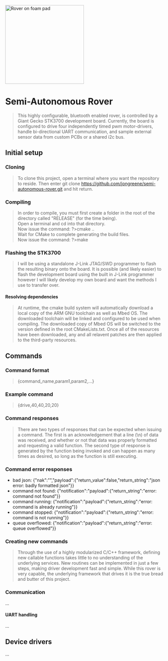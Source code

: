 <img src="https://i1380.photobucket.com/albums/ah174/nibbleoverbyte/6db4ab84-d0be-4a54-b1a0-f3dc903e4d98_zpspbunmdpz.jpeg" width="250" title="Rover on foam pad"></img>
# Semi-Autonomous Rover
> This highly configurable, bluetooth enabled rover, is controlled by a Giant Gecko STK3700 development board. Currently, the board is configured to drive four independently timed pwm motor-drivers, handle bi-directional UART communication, and sample external sensor data from custom PCBs or a shared i2c bus.

## Initial setup
### Cloning
> To clone this project, open a terminal where you want the repository to reside. Then enter git clone https://github.com/jongreene/semi-autonomous-rover.git and hit return.
### Compiling
> In order to compile, you must first create a folder in the root of the directory called "RELEASE" (for the time being). </br>Open a terminal and cd into that directory.
</br>Now issue the command: ?>cmake ..
</br>Wait for CMake to complete generating the build files.
</br>Now issue the command: ?>make
### Flashing the STK3700
> I will be using a standalone J-Link JTAG/SWD programmer to flash the resulting binary onto the board. It is possible (and likely easier) to flash the development board using the built in J-Link programmer however I will likely develop my own board and want the methods I use to transfer over. 
#### Resolving dependencies
> At runtime, the cmake build system will automatically download a local copy of the ARM GNU toolchain as well as Mbed OS. The downloaded toolchain will be linked and configured to be used when compiling. The downloaded copy of Mbed OS will be switched to the version defined in the root CMakeLists.txt. Once all of the resources have been downloaded, any and all relavent patches are then applied to the third-party resources.
## Commands
### Command format
> {command_name,param1,param2,...}
### Example command
> {drive,40,40,20,20}
### Command responses
> There are two types of responses that can be expected when issuing a command. The first is an acknowledgement that a line (\n) of data was received, and whether or not that data was properly formatted and requesting a valid function. The second type of response is generated by the function being invoked and can happen as many times as desired, so long as the function is still executing.
<h3>Command error responses</h3>
<ul>
  <li>bad json: {"nak":"","payload":{"return_value":false,"return_string":"json error: badly formatted json"}}</li>
  <li>command not found: {"notification":"payload":{"return_string":"error: command not found"}}</li>
  <li>command running: {"notification":"payload":{"return_string":"error: command is already running"}}</li>
  <li>command stopped: {"notification":"payload":{"return_string":"error: command is not running"}}</li>
  <li>queue overflowed: {"notification":"payload":{"return_string":"error: queue overflowed"}}</li>
</ul> 
<h3>Creating new commands</h3>

> Through the use of a highly modularized C/C++ framework, defining new callable functions takes little to no understanding of the underlying services. New routines can be implemented in just a few steps, making driver development fast and simple. While this rover is very capable, the underlying framework that drives it is the true bread and butter of this project.

### Communication
...

#### UART handling
...

## Device drivers
...

